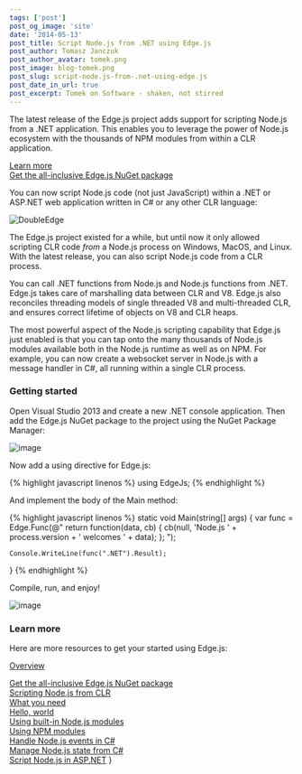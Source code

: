 ```yaml
---
tags: ['post']
post_og_image: 'site'
date: '2014-05-13'  
post_title: Script Node.js from .NET using Edge.js
post_author: Tomasz Janczuk
post_author_avatar: tomek.png
post_image: blog-tomek.png
post_slug: script-node.js-from-.net-using-edge.js
post_date_in_url: true
post_excerpt: Tomek on Software - shaken, not stirred
---
```





The latest release of the Edge.js project adds support for scripting Node.js from a .NET application. This enables you to leverage the power of Node.js ecosystem with the thousands of NPM modules from within a CLR application.   

[Learn more](http://tjanczuk.github.io/edge)       
[Get the all-inclusive Edge.js NuGet package](https://www.nuget.org/packages/Edge.js)  

You can now script Node.js code (not just JavaScript) within a .NET or ASP.NET web application written in C# or any other CLR language:  

 ![DoubleEdge](http://lh4.ggpht.com/-lBmw2OCGggE/U3JXqyHqjGI/AAAAAAAAD9A/AYyIabNqgwI/DoubleEdge_thumb1.png?imgmax=800)   

The Edge.js project existed for a while, but until now it only allowed scripting CLR code *from* a Node.js process on Windows, MacOS, and Linux. With the latest release, you can also script Node.js code from a CLR process.   

You can call .NET functions from Node.js and Node.js functions from .NET. Edge.js takes care of marshalling data between CLR and V8. Edge.js also reconciles threading models of single threaded V8 and multi-threaded CLR, and ensures correct lifetime of objects on V8 and CLR heaps.   

The most powerful aspect of the Node.js scripting capability that Edge.js just enabled is that you can tap onto the many thousands of Node.js modules available both in the Node.js runtime as well as on NPM. For example, you can now create a websocket server in Node.js with a message handler in C#, all running within a single CLR process.  

### Getting started  

Open Visual Studio 2013 and create a new .NET console application. Then add the Edge.js NuGet package to the project using the NuGet Package Manager:  

 ![image](http://lh5.ggpht.com/-ZXMFIAzWqJ8/U3JXsH1GW2I/AAAAAAAAD9Q/0JMWhyZSfOs/image_thumb%25255B1%25255D.png?imgmax=800)   

Now add a using directive for Edge.js:  

{% highlight javascript linenos %}
using EdgeJs;
{% endhighlight %}





And implement the body of the Main method:

{% highlight javascript linenos %}
static void Main(string[] args)
{
    var func = Edge.Func(@"
        return function(data, cb) {
            cb(null, 'Node.js ' + process.version + ' welcomes ' + data);
        };
    ");

    Console.WriteLine(func(".NET").Result);
}
{% endhighlight %}



Compile, run, and enjoy!

 ![image](http://lh3.ggpht.com/-7o6NnQfnLXI/U3JXtA9YEmI/AAAAAAAAD9g/c1DKQNQdJBk/image_thumb%25255B3%25255D.png?imgmax=800) 

### Learn more

Here are more resources to get your started using Edge.js:

[Overview](http://tjanczuk.github.io/edge) 

    
[Get the all-inclusive Edge.js NuGet package](https://www.nuget.org/packages/Edge.js)  
[Scripting Node.js from CLR](https://github.com/tjanczuk/edge#scripting-nodejs-from-clr)  
[What you need](https://github.com/tjanczuk/edge#what-you-need-1)  
[Hello, world](https://github.com/tjanczuk/edge#how-to-nodejs-hello-world)  
[Using built-in Node.js modules](https://github.com/tjanczuk/edge#how-to-use-nodejs-built-in-modules)  
[Using NPM modules](https://github.com/tjanczuk/edge#how-to-use-external-nodejs-modules)  
[Handle Node.js events in C#](https://github.com/tjanczuk/edge#how-to-handle-nodejs-events-in-net)  
[Manage Node.js state from C#](https://github.com/tjanczuk/edge#how-to-expose-nodejs-state-to-net)  
[Script Node.js in ASP.NET](https://github.com/tjanczuk/edge#how-to-use-nodejs-in-aspnet-web-applications)  }